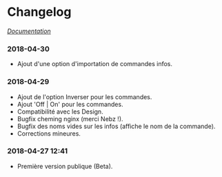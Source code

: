 # Changelog

*[Documentation](index.md)*

### 2018-04-30

- Ajout d'une option d'importation de commandes infos.

### 2018-04-29

- Ajout de l'option Inverser pour les commandes.
- Ajout 'Off | On' pour les commandes.
- Compatibilité avec les Design.
- Bugfix cheming nginx (merci Nebz !).
- Bugfix des noms vides sur les infos (affiche le nom de la commande).
- Corrections mineures.

### 2018-04-27 12:41

- Première version publique (Beta).
